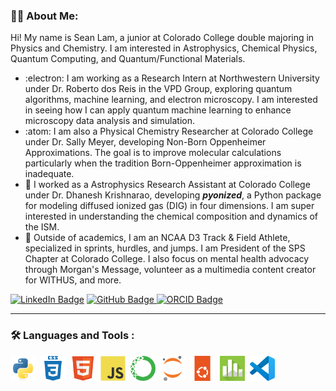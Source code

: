 ### 👨‍🔬 About Me:

Hi! My name is Sean Lam, a junior at Colorado College double majoring in Physics and Chemistry. I am interested in Astrophysics, Chemical Physics, Quantum Computing, and Quantum/Functional Materials.

- :electron: I am working as a Research Intern at Northwestern University under Dr. Roberto dos Reis in the VPD Group, exploring quantum algorithms, machine learning, and electron microscopy. I am interested in seeing how I can apply quantum machine learning to enhance microscopy data analysis and simulation.
- :atom: I am also a Physical Chemistry Researcher at Colorado College under Dr. Sally Meyer, developing Non-Born Oppenheimer Approximations. The goal is to improve molecular calculations particularly when the tradition Born-Oppenheimer approximation is inadequate.
- :telescope: I worked as a Astrophysics Research Assistant at Colorado College under Dr. Dhanesh Krishnarao, developing <i><b>pyonized</b></i>, a Python package for modeling diffused ionized gas (DIG) in four dimensions. I am super interested in understanding the chemical composition and dynamics of the ISM.
- :running_shirt_with_sash: Outside of academics, I am an NCAA D3 Track & Field Athlete, specialized in sprints, hurdles, and jumps. I am President of the SPS Chapter at Colorado College. I also focus on mental health advocacy through Morgan's Message, volunteer as a multimedia content creator for WITHUS, and more.

<div id="badges">
  <a href="https://www.linkedin.com/in/sean-d-lam/">
    <img src="https://img.shields.io/badge/LinkedIn-blue?style=for-the-badge&logo=linkedin&logoColor=white" alt="LinkedIn Badge"/></a>
  <a href="https://www.github.com/seanthelam/">
    <img src="https://img.shields.io/badge/GitHub-black?style=for-the-badge&logo=github&logoColor=white" alt="GitHub Badge"/>
  </a>
  <a href="https://orcid.org/0009-0009-6546-3501/">
    <img src="https://img.shields.io/badge/orcid-green?style=for-the-badge&logo=orcid&logoColor=white" alt="ORCID Badge"/>
  </a>
</div>

---

### :hammer_and_wrench: Languages and Tools :
<div>
  <img src="https://github.com/devicons/devicon/blob/master/icons/python/python-original.svg" title="Python" alt="Python" width="40" height="40"/>&nbsp;
  <img src="https://github.com/devicons/devicon/blob/master/icons/css3/css3-plain-wordmark.svg"  title="CSS3" alt="CSS" width="40" height="40"/>&nbsp;
  <img src="https://github.com/devicons/devicon/blob/master/icons/html5/html5-original.svg" title="HTML5" alt="HTML" width="40" height="40"/>&nbsp;
  <img src="https://github.com/devicons/devicon/blob/master/icons/javascript/javascript-original.svg" title="JavaScript" alt="JavaScript" width="40" height="40"/>&nbsp;
  <img src="https://github.com/devicons/devicon/blob/master/icons/anaconda/anaconda-original.svg" title="Anaconda" alt="Anaconda" width="40" height="40"/>&nbsp;
  <img src="https://github.com/devicons/devicon/blob/master/icons/jupyter/jupyter-original.svg" title="Jupyter Notebook" alt="Jupyter" width="40" height="40"/>&nbsp;
  <img src="https://github.com/devicons/devicon/blob/master/icons/ubuntu/ubuntu-original.svg" title="Ubuntu" alt="Ubuntu" width="40" height="40"/>&nbsp;
  <img src="https://github.com/devicons/devicon/blob/master/icons/minitab/minitab-original.svg" title="Minitab" alt="Minitab" width="40" height="40"/>&nbsp;
  <img src="https://github.com/devicons/devicon/blob/master/icons/vscode/vscode-original.svg" title="VSCode" alt="VSC" width="40" height="40"/>&nbsp;
</div>
